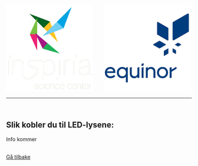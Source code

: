 ![Inspiria](logo/logo_72_hvit.png)  &nbsp; &nbsp; &nbsp;   ![Equinor](logo/equinor_72_blue.png)


------------------------------------------------------
<div class="site"></div>
<br>

## Slik kobler du til LED-lysene:

Info kommer

<br>
<a class="homebutton" href="/splash/lys.html">Gå tilbake</a>